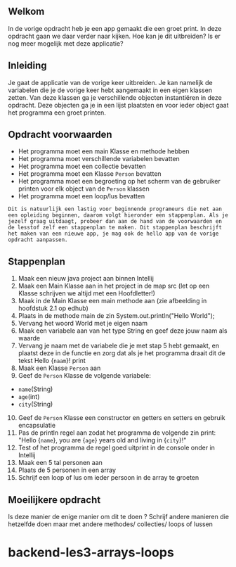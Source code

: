## Welkom

In de vorige opdracht heb je een app gemaakt die een groet print. In deze opdracht gaan we daar verder naar kijken. Hoe kan je dit uitbreiden? Is er nog meer mogelijk met deze applicatie?

## Inleiding

Je gaat de applicatie van de vorige keer uitbreiden. Je kan namelijk de variabelen die je de vorige keer hebt aangemaakt in een eigen klassen zetten. Van deze klassen ga je verschillende objecten instantiëren in deze opdracht. Deze objecten ga je in een lijst plaatsten en voor ieder object gaat het programma een groet printen.  

## Opdracht voorwaarden

- Het programma moet een main Klasse en methode hebben
- Het programma moet verschillende variabelen bevatten
- Het programma moet een collectie bevatten
- Het programma moet een Klasse `Person` bevatten
- Het programma moet een begroeting op het scherm van de gebruiker printen voor elk object van de `Person` klassen
- Het programma moet een loop/lus bevatten

`Dit is natuurlijk een lastig voor beginnende programeurs die net aan een opleiding beginnen, daarom volgt hieronder een stappenplan. Als je jezelf graag uitdaagt, probeer dan aan de hand van de voorwaarden en de lesstof zelf een stappenplan te maken. Dit stappenplan beschrijft het maken van een nieuwe app, je mag ook de hello app van de vorige opdracht aanpassen.`

## Stappenplan
1. Maak een nieuw java project aan binnen Intellij
2. Maak een Main Klasse aan in het project in de map src (let op een Klasse schrijven we altijd met een Hoofdletter!)
3. Maak in de Main Klasse een main methode aan (zie afbeelding in hoofdstuk 2.1 op edhub)
4. Plaats in de methode main de zin System.out.println("Hello World");
5. Vervang het woord World met je eigen naam
6. Maak een variabele aan van het type String en geef deze jouw naam als waarde
7. Vervang je naam met de variabele die je met stap 5 hebt gemaakt, en plaatst deze in de functie en zorg dat als je het programma draait dit de tekst Hello {`naam`}! print
8. Maak een Klasse `Person` aan
9. Geef de `Person` Klasse de volgende variabele:
- `name`(String)
- `age`(int)
- `city`(String)
10. Geef de `Person` Klasse een constructor en getters en setters en gebruik encapsulatie
11. Pas de println regel aan zodat het programma de volgende zin print: "Hello {`name`}, you are {`age`} years old and living in {`city`}!"
12. Test of het programma de regel goed uitprint in de console onder in Intellij
13. Maak een 5 tal personen aan
14. Plaats de 5 personen in een array
15. Schrijf een loop of lus om ieder persoon in de array te groeten

## Moeilijkere opdracht

Is deze manier de enige manier om dit te doen ? Schrijf andere manieren die hetzelfde doen maar met andere methodes/ collecties/ loops of lussen 
# backend-les3-arrays-loops
